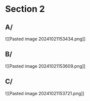 # Section 2

## A/

![[Pasted image 20241021153434.png]]


## B/
![[Pasted image 20241021153609.png]]

## C/
![[Pasted image 20241021153721.png]]

